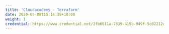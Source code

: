 ```yaml
---
title: 'Cloudacademy - Terraform'
date: 2020-05-08T15:14:39+10:00
weight: 1
credential: https://www.credential.net/2fb6011a-7639-415b-949f-5c02212db0fb
---
```

